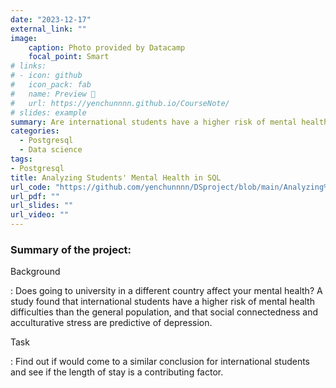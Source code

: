 ```yaml
---
date: "2023-12-17"
external_link: ""
image:
    caption: Photo provided by Datacamp
    focal_point: Smart
# links:
# - icon: github
#   icon_pack: fab
#   name: Preview 📖
#   url: https://yenchunnnn.github.io/CourseNote/
# slides: example
summary: Are international students have a higher risk of mental health difficulties than the general population?
categories:
  - Postgresql
  - Data science
tags:
- Postgresql
title: Analyzing Students' Mental Health in SQL
url_code: "https://github.com/yenchunnnn/DSproject/blob/main/Analyzing%20Students'%20Mental%20Health%20in%20SQL.ipynb"
url_pdf: ""
url_slides: ""
url_video: ""
---
```


### Summary of the project:

Background

:   Does going to university in a different country affect your mental health? A study found that international students have a higher risk of mental health difficulties than the general population, and that social connectedness and acculturative stress are predictive of depression.


Task

:   Find out if would come to a similar conclusion for international students and see if the length of stay is a contributing factor.
